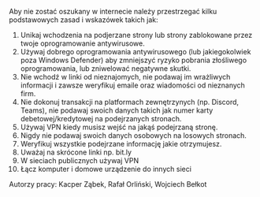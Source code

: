 Aby nie zostać oszukany w internecie należy przestrzegać kilku podstawowych zasad i wskazówek takich jak:

  1. Unikaj wchodzenia na podjerzane strony lub strony zablokowane przez twoje oprogramowanie antywirusowe.
  2. Używaj dobrego oprogramowania antywirusowego (lub jakiegokolwiek poza Windows Defender) aby zmniejszyć ryzyko pobrania złośliwego oprogramowania, lub zniwelować negatywne skutki.
  3. Nie wchodź w linki od nieznajomych, nie podawaj im wrażliwych informacji i zawsze weryfikuj emaile oraz wiadomości od nieznanych firm.
  4. Nie dokonuj transakcji na platformach zewnętrzynych (np. Discord, Teams), nie podawaj swoich danych takich jak numer karty debetowej/kredytowej na podejrzanych stronach.
  5. Używaj VPN kiedy musisz wejść na jakąś podejrzaną stronę.
  6. Nigdy nie podawaj swoich danych osobowych na losowych stronach.
  7. Weryfikuj wszystkie podejrzane informację jakie otrzymujesz.
  8. Uważaj na skrócone linki np. bit.ly
  9. W sieciach publicznych używaj VPN
  10. Łącz komputer i domowe urządzenie do innych sieci

Autorzy pracy: Kacper Ząbek, Rafał Orliński, Wojciech Bełkot
